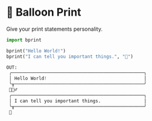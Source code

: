 # 💬 Balloon Print

Give your print statements personality.

```python
import bprint

bprint("Hello World!")
bprint("I can tell you important things.", "🐳")

OUT:
 ╭─────────────────────────────────────────────────╮
 │ Hello World!                                    │
 ╰╥────────────────────────────────────────────────╯
 👷🏻‍♂️
 ╭─────────────────────────────────────────────────╮
 │ I can tell you important things.                │
 ╰╥────────────────────────────────────────────────╯
 🐳
 ```
